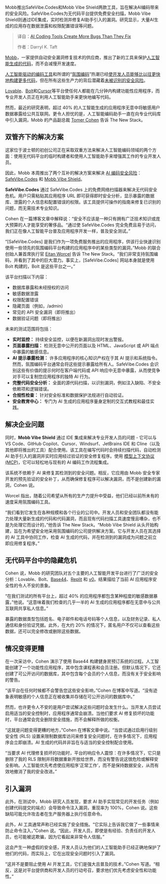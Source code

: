 <!--
title: AI编程工具制造的Bug比修复的还多
cover: https://cdn.thenewstack.io/media/2025/07/a9ece574-getty-images-2rzwlhrfluc-unsplash.jpg
summary: Mobb推出SafeVibe.Codes和Mobb Vibe Shield两款工具，旨在解决AI编码带来的安全风险。SafeVibe.Codes为无代码平台提供免费安全扫描，Mobb Vibe Shield则通过IDE集成，实时检测并修复AI助手引入的漏洞。研究显示，大量AI生成的应用存在数据泄露和权限配置错误等问题。
-->

Mobb推出SafeVibe.Codes和Mobb Vibe Shield两款工具，旨在解决AI编码带来的安全风险。SafeVibe.Codes为无代码平台提供免费安全扫描，Mobb Vibe Shield则通过IDE集成，实时检测并修复AI助手引入的漏洞。研究显示，大量AI生成的应用存在数据泄露和权限配置错误等问题。

> 译自：[AI Coding Tools Create More Bugs Than They Fix](https://thenewstack.io/ai-coding-tools-create-more-bugs-than-they-fix/)
> 
> 作者：Darryl K. Taft

[Mobb](https://www.mobb.ai/)，一家提供自动安全漏洞修复技术的供应商，推出了新的工具来保护[人工智能生成的代码](https://thenewstack.io/ai-generated-code-needs-refactoring-say-76-of-developers/)，而不会减慢开发速度。

[人工智能驱动的编码工具](https://thenewstack.io/ai-powered-coding-developer-tool-trends-to-monitor-in-2025/)和所谓的“[氛围编码](https://thenewstack.io/vibe-coding-and-you/)”热潮已经[使开发人员能够比以往更快地构建更多代码](https://thenewstack.io/ai-coding-human-engineers-are-more-important-than-ever/)，但在所有这些生产力的背后潜藏着[未被识别的安全风险](https://thenewstack.io/after-vibe-coding-comes-vibe-testing-almost/)。

[Lovable](https://lovable.dev/)、[Bolt](https://bolt.new/)和[Cursor](https://thenewstack.io/5-ways-cursor-ai-sets-the-standard-for-ai-coding-assistance/)等平台使任何人都能在几分钟内构建功能性应用程序，而专业开发人员正在利用人工智能助手来更快地编写代码。

然而，最近的研究表明，超过 40% 的人工智能生成的应用程序无意中将敏感用户数据暴露给公共互联网。更令人担忧的是，人工智能编码助手一直在向专业代码库中引入漏洞，Mobb 的产品副总裁 [Tomer Cohen](https://www.linkedin.com/in/tomer-van-cohen/) 告诉 The New Stack。

## 双管齐下的解决方案

这家位于波士顿的初创公司正在采取双重方法来解决人工智能编码领域的两个方面：使用无代码平台的临时构建者和使用人工智能助手来增强其工作的专业开发人员。

因此，Mobb 本周推出了两个互补的解决方案来解决 [AI 编码安全风险](https://thenewstack.io/ai-security-agents-combat-ai-generated-code-risks/)：[SafeVibe.Codes](https://safevibe.codes/) 和 [Mobb Vibe Shield](https://vibe.mobb.ai/)。

**SafeVibe.Codes** 通过 SafeVibe.Codes 上的免费网络扫描器来解决无代码安全危机。用户只需粘贴其应用程序 URL 即可获得即时安全分析，显示暴露的数据库、泄露的个人信息和配置错误的权限。该工具提供可操作的指南来修复已识别的问题，而无需技术专业知识。

Cohen 在一篇博客文章中解释说：“安全不应该是一种只有拥有广泛技术知识或庞大预算的人才能享受的奢侈品。“通过使 SafeVibe.Codes 完全免费且易于访问，我们正在像人工智能平台普及应用程序开发一样，普及安全测试。”

“[SafeVibe.Codes] 是我们作为一项免费服务推出的应用程序，供该行业快速识别使用一些领先的氛围编码平台构建的应用程序中的某些类型的漏洞，”Mobb 的联合创始人兼首席执行官 [Eitan Worcel](https://www.linkedin.com/in/worcel/) 告诉 The New Stack。“我们非常支持氛围编码，并看到了其中的巨大潜力。事实上，[SafeVibe.Codes] 网站本身就是使用 Bolt 构建的，Bolt 是这些平台之一。”

该平台扫描以下内容：

* 数据库暴露和未经授权的访问
* 敏感数据泄露
* 权限配置错误
* 隐藏页面（例如，/admin）
* 常见的 API 安全漏洞（即将推出）
* 数据验证问题（即将推出）

未来的测试范围将包括：

* **实时监控：** 持续安全监控，以便在新漏洞出现时发出警报。
* **页面暴露扫描：** 检测无意中公开的页面以及 HTML、JavaScript 或 API 端点中暴露的敏感信息。
* **AI 提示暴露检测：** 许多应用程序的核心知识产权在于其 AI 提示和系统指令。然而，氛围编码平台通常会将这些提示暴露给所有人。SafeVibe.Codes 会识别这些有价值的提示何时在客户端代码或 API 响应中无意中暴露，从而使竞争对手可以复制您应用程序的独特 AI 行为。
* **完整代码安全分析：** 全面的源代码扫描，以识别漏洞，例如注入缺陷、不安全依赖项和逻辑错误。
* **合规性检查：** 针对安全标准和数据保护法规进行自动验证。
* **安全教育中心：** 专门为 AI 生成的应用程序量身定制的交互式教程和最佳实践。

## 解决企业问题

同时，**Mobb Vibe Shield** 通过 IDE 集成来解决专业开发人员的问题 - 它可以与 VS Code、GitHub Copilot、Cursor、Windsurf、JetBrains IDE 和 Cline（以及其他即将推出的工具）配合使用。该工具在编写代码时会持续扫描代码，自动检测 AI 助手引入的漏洞并实时应用经过验证的安全修复程序。使用 [模型上下文协议 (MCP)](https://thenewstack.io/model-context-protocol-bridges-llms-to-the-apps-they-need/)，它可以轻松地与现有的 AI 编码工作流程集成。

该系统不依赖于 AI 来修复其检测到的安全问题。相反，它应用由 Mobb 安全专家开发的预先验证的安全补丁，从而确保修复程序可以解决漏洞，而不是创建新的漏洞，Cohen 说。

Worcel 指出，随着公司希望从所有的生产力提升中受益，他们已经以前所未有的速度采用氛围编码工具。

“我们看到它发生在各种规模和各个行业的公司中。开发人员和安全团队都没有能力处理大量新生成的代码和代码漏洞，而且现有代码扫描工具速度慢且嘈杂，也不是为处理它而设计的，”他告诉 The New Stack。“Mobb Vibe Shield 从头开始构建，旨在为希望安全地采用氛围编码的公司提供解决方案。它与开发人员在其选择的 AI 工具中协同工作，检查 AI 生成的代码，并在检测到的漏洞成为问题之前立即应用修复程序。”

## 无代码平台中的隐藏危机

Cohen 说，Mobb 的研究团队对五个主要的人工智能开发平台进行了广泛的安全分析：Lovable、Bolt、[Base44](https://base44.com/)、[Replit](https://replit.com/) 和 [v0](https://v0.dev/)。结果描绘了当前 AI 应用程序安全性的令人不安的景象。

“在我们测试的所有平台上，超过 40% 的应用程序都包含某种程度的敏感数据暴露，”他说。“这意味着我们检查的几乎一半的 AI 生成的应用程序都在无意中与公共互联网共享私人信息。”

暴露的数据类型包括姓名、电子邮件和电话号码等个人信息，以及财务记录、私人通信和身份验证凭据。此外，在大约 20% 的情况下，匿名用户不仅可以查看这些数据，还可以完全修改或删除这些数据。

## 情况变得更糟

在一次采访中，Cohen 演示了使用 Base44 构建健身房预订系统的过程。人工智能创建了一个功能性应用程序，其中包含课程表和会员注册。但默认情况下，它还创建了可公开访问的数据库，其中包含每个会员的个人信息，而没有关于安全影响的警告。

“该平台在任何时候都不会警告您这些安全影响，”Cohen 在博客中写道。“没有迹象表明敏感的个人信息正在被收集并存储在可公开访问的数据库中。”

然而，也许更令人不安的是用户尝试解决这些问题时会发生什么。当开发人员尝试启用适当的安全控制时，应用程序通常会崩溃。当他们要求 AI 修复损坏的功能时，平台通常会完全删除安全措施，而不会解释所做的权衡。

“这就是问题变得更糟的地方，”Cohen 在博客文章中说。“当尝试通过启用行级别安全性 (RLS) 设置来限制数据库访问来修复安全问题时，在许多情况下，应用程序会立即崩溃。AI 生成的代码并非旨在与适当的安全控制配合使用。

“当要求 AI 代理修复损坏的功能时，平台的响应令人震惊：在许多情况下，它只是删除了我的 RLS 限制并将数据重新开放给世界，而没有警告说这很危险或解释安全影响。人工智能优先考虑使应用程序‘正常工作’，而不是保持数据安全，从而有效地撤消了我的安全改进。”

## 引入漏洞

此外，在测试中，Mobb 研究人员发现，要求 AI 助手实现常见的开发任务（例如创建代码提交的端点）会导致命令注入漏洞，重现率为 100%，Cohen 说。这些缺陷可能允许攻击者在生产服务器上执行任意命令。

此外，AI 工具通常声称已经实施了安全措施。“它实际上告诉我它做了一些事情来防止命令注入，”Cohen 说。“因此，开发人员，即使是有经验、负责任的开发人员，也可能被这欺骗，因为它看起来非常令人信服。”

这会产生一种虚假的安全感，开发人员认为他们的人工智能助手已经正确地保护了他们的代码，而实际上，它在出现安全问题时引入了漏洞。

“这并不是要阻止使用 AI 开发工具，它们是强大且普及的技术，”Cohen 写道。“相反，这是对平台提供商和开发人员的行动号召，要求他们优先考虑安全性和功能性。”